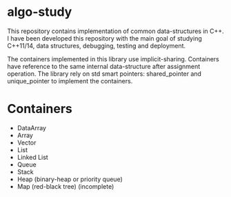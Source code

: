 # algo-study

This repository contains implementation of common data-structures in C++. I have been developed this repository with the main goal of studying C++11/14, data structures, debugging, testing and deployment.

The containers implemented in this library use implicit-sharing. Containers have reference to the same internal data-structure after assignment operation. The library rely on std smart pointers: shared\_pointer and unique\_pointer to implement the containers.


# Containers

  * DataArray
  * Array
  * Vector
  * List
  * Linked List
  * Queue
  * Stack
  * Heap (binary-heap or priority queue)
  * Map (red-black tree) (incomplete)
